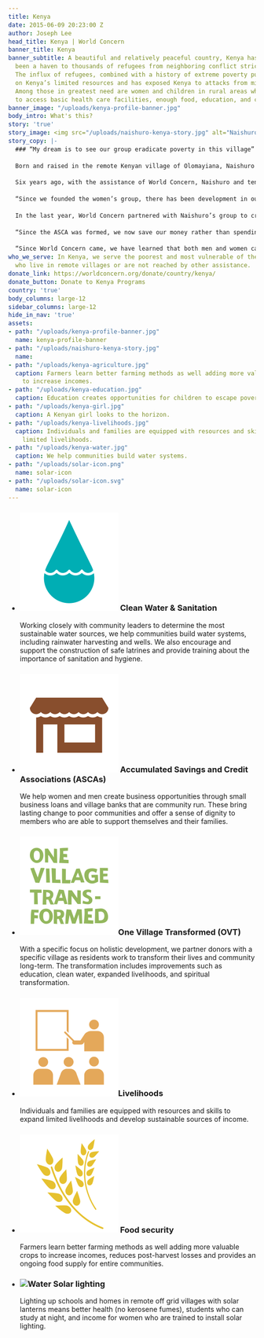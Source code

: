```yaml
---
title: Kenya
date: 2015-06-09 20:23:00 Z
author: Joseph Lee
head_title: Kenya | World Concern
banner_title: Kenya
banner_subtitle: A beautiful and relatively peaceful country, Kenya has for decades
  been a haven to thousands of refugees from neighboring conflict stricken countries.
  The influx of refugees, combined with a history of extreme poverty puts a strain
  on Kenya’s limited resources and has exposed Kenya to attacks from militant groups.
  Among those in greatest need are women and children in rural areas who struggle
  to access basic health care facilities, enough food, education, and clean water.
banner_image: "/uploads/kenya-profile-banner.jpg"
body_intro: What's this?
story: 'true'
story_image: <img src="/uploads/naishuro-kenya-story.jpg" alt="Naishuro" />
story_copy: |-
  ### “My dream is to see our group eradicate poverty in this village”

  Born and raised in the remote Kenyan village of Olomayiana, Naishuro was raised with the communally shared knowledge that livestock are equivalent to money and an individual’s earnings should be invested toward their purchase.

  Six years ago, with the assistance of World Concern, Naishuro and ten other women from Olomayiana joined forces and formed a women’s group. They began frequently meeting together in order to discuss village problems and feasible solutions.

  “Since we founded the women’s group, there has been development in our village,” shares Naishuro. “Many women from the village have approached us asking to join.”

  In the last year, World Concern partnered with Naishuro’s group to create an Accumulated Savings Credit Association (ASCA).

  “Since the ASCA was formed, we now save our money rather than spending it on animals – we use these savings to lend out loans to members of the group,” explained Naishuro. “I used my loan to buy materials to construct a new home. I am proud of my savings because I know I will use them to pay for my children’s school fees.”

  “Since World Concern came, we have learned that both men and women can be the breadwinners,” shares Nairshuro. “My dream is to see our group eradicate poverty in this village.”
who_we_serve: In Kenya, we serve the poorest and most vulnerable of the population—those
  who live in remote villages or are not reached by other assistance.
donate_link: https://worldconcern.org/donate/country/kenya/
donate_button: Donate to Kenya Programs
country: 'true'
body_columns: large-12
sidebar_columns: large-12
hide_in_nav: 'true'
assets:
- path: "/uploads/kenya-profile-banner.jpg"
  name: kenya-profile-banner
- path: "/uploads/naishuro-kenya-story.jpg"
  name: 
- path: "/uploads/kenya-agriculture.jpg"
  caption: Farmers learn better farming methods as well adding more valuable crops
    to increase incomes.
- path: "/uploads/kenya-education.jpg"
  caption: Education creates opportunities for children to escape poverty.
- path: "/uploads/kenya-girl.jpg"
  caption: A Kenyan girl looks to the horizon.
- path: "/uploads/kenya-livelihoods.jpg"
  caption: Individuals and families are equipped with resources and skills to expand
    limited livelihoods.
- path: "/uploads/kenya-water.jpg"
  caption: We help communities build water systems.
- path: "/uploads/solar-icon.png"
  name: solar-icon
- path: "/uploads/solar-icon.svg"
  name: solar-icon
---
```


<ul class="small-block-grid-1 medium-block-grid-2 large-block-grid-3">
  <li>
    <h3><img alt="Water" class="left" src="/assets/images/focus-icons/clean-water.svg"> Clean Water &amp; Sanitation</h3>
    <p>Working closely with community leaders to determine the most sustainable water sources, we help communities build water systems, including rainwater harvesting and wells. We also encourage and support the construction of safe latrines and provide training about the importance of sanitation and hygiene.</p>
  </li>
  <li>
    <h3><img alt="Microfinance" class="left" src="/assets/images/focus-icons/business.svg"> Accumulated Savings and Credit Associations (ASCAs)</h3>
    <p>We help women and men create business opportunities through small business loans and village banks that are community run. These bring lasting change to poor communities and offer a sense of dignity to members who are able to support themselves and their families.</p>
  </li>
  <li>
    <h3><img alt="One Village Transformed" class="left" src="/assets/images/focus-icons/one-village.svg">One Village Transformed (OVT)</h3>
    <p>With a specific focus on holistic development, we partner donors with a specific village as residents work to transform their lives and community long-term. The transformation includes improvements such as education, clean water, expanded livelihoods, and spiritual transformation.</p>
  </li>
  <li>
    <h3><img alt="Vocational Training" class="left" src="/assets/images/focus-icons/training.svg">Livelihoods</h3>
    <p>Individuals and families are equipped with resources and skills to expand limited livelihoods and develop sustainable sources of income.</p>
  </li>
  <li>
    <h3><img alt="Food Security" class="left" src="/assets/images/focus-icons/food-security.svg"> Food security</h3>
    <p>Farmers learn better farming methods as well adding more valuable crops to increase incomes, reduces post-harvest losses and provides an ongoing food supply for entire communities.</p>
  </li>
  <li>
    <h3><img alt="Water" class="left" src="/uploads/solar-icon.svg"> Solar lighting</h3>
    <p>Lighting up schools and homes in remote off grid villages with solar lanterns means better health (no kerosene fumes), students who can study at night, and income for women who are trained to install solar lighting.</p>
  </li>
</ul>
